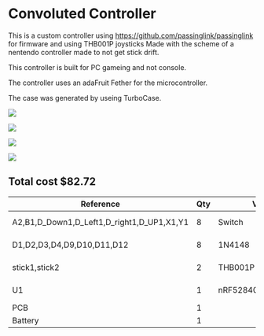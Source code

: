 # Convoluted Controller

This is a custom controller using https://github.com/passinglink/passinglink for firmware and using THB001P joysticks Made with the scheme of a nentendo controller made to not get stick drift.

This controller is built for PC gameing and not console.

The controller uses an adaFruit Fether for the microcontroller.

The case was generated by useing TurboCase.

![](https://hc-cdn.hel1.your-objectstorage.com/s/v3/b68c8c1a7a4ea3dc5742f76d59bde1158398d12a_image.png)

![](https://hc-cdn.hel1.your-objectstorage.com/s/v3/adb4aff89deafc6d12d0b383af9ec94faa4a3179_image.png)

![](https://hc-cdn.hel1.your-objectstorage.com/s/v3/0c57ca100ac3c30985fa741c117fd680f99747b0_image.png)

![](https://hc-cdn.hel1.your-objectstorage.com/s/v3/d5ed3c83993577b2d00578ea7e7437bb690b5314_image.png)




## Total cost $82.72

| Reference                                  | Qty | Value                | Footprint                                    | Datasheet                                                            | source                                                                                           | cost   |
|--------------------------------------------|-----|----------------------|----------------------------------------------|----------------------------------------------------------------------|--------------------------------------------------------------------------------------------------|--------|
| A2,B1,D_Down1,D_Left1,D_right1,D_UP1,X1,Y1 | 8   | Switch               | Button_Switch_SMD:SW_Push_1P1T_NO_CK_KSC6xxJ | ~                                                                    | https://www.digikey.com/en/products/detail/te-connectivity-alcoswitch-switches/1825910-6/1632536 | $1.04  |
| D1,D2,D3,D4,D9,D10,D11,D12                 | 8   | 1N4148               | Diode_THT:D_DO-35_SOD27_P7.62mm_Horizontal   | https://assets.nexperia.com/documents/data-sheet/1N4148_1N4448.pdf   | https://www.digikey.com/en/products/detail/onsemi/1N4148/458603                                  | $7.46  |
| stick1,stick2                              | 2   | THB001P              | ScottoKeebs_Miscellaneous:THB001P_CNK        | THB001P                                                              | https://www.digikey.com/en/products/detail/c-k/THB001P/11687191                                  | $5.92  |
| U1                                         | 1   | nRF52840_Featherwing | Module:Adafruit_Feather                      | https://learn.adafruit.com/introducing-the-adafruit-nrf52840-feather | https://www.digikey.com/en/products/detail/adafruit-industries-llc/4062/9843410                  | $24.95 |
| PCB                                        | 1   |                      |                                              |                                                                      | https://www.pcbway.com                                                                           | $37.40 |
| Battery                                    | 1   |                      |                                              |                                                                      | https://www.adafruit.com/product/2011                                                            | $5.95  |

